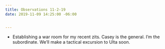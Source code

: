 ```yaml
---
title: Observations 11-2-19
date: 2019-11-09 14:25:00 -06:00


---
```


- Establishing a war room for my recent zits. Casey is the general. I’m the subordinate. We’ll make a tactical excursion to Ulta soon.